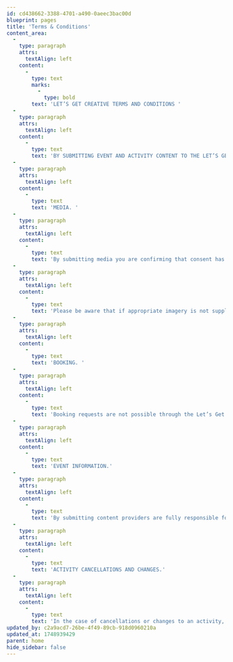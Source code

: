 ```yaml
---
id: cd438662-3388-4701-a490-0aeec3bac00d
blueprint: pages
title: 'Terms & Conditions'
content_area:
  -
    type: paragraph
    attrs:
      textAlign: left
    content:
      -
        type: text
        marks:
          -
            type: bold
        text: 'LET’S GET CREATIVE TERMS AND CONDITIONS '
  -
    type: paragraph
    attrs:
      textAlign: left
    content:
      -
        type: text
        text: 'BY SUBMITTING EVENT AND ACTIVITY CONTENT TO THE LET’S GET CREATIVE WEBSITE, PROVIDERS AGREE TO BE BOUND BY THE TERMS AND CONDITIONS DETAILED BELOW:'
  -
    type: paragraph
    attrs:
      textAlign: left
    content:
      -
        type: text
        text: 'MEDIA. '
  -
    type: paragraph
    attrs:
      textAlign: left
    content:
      -
        type: text
        text: 'By submitting media you are confirming that consent has been given by a responsible adult that any persons identifiable have agreed for publication on the Let’s Get Creative website and other publications.  Please note: we cannot guarantee that photographs will not be used against other activities on the website.'
  -
    type: paragraph
    attrs:
      textAlign: left
    content:
      -
        type: text
        text: 'Please be aware that if appropriate imagery is not supplied Suffolk Community Libraries reserves the right to use a generic placeholder image. '
  -
    type: paragraph
    attrs:
      textAlign: left
    content:
      -
        type: text
        text: 'BOOKING. '
  -
    type: paragraph
    attrs:
      textAlign: left
    content:
      -
        type: text
        text: 'Booking requests are not possible through the Let’s Get Creative website. The event provider is responsible for providing accurate contact details and booking information. The event provider is responsible for liaising with interested parties and responding to booking enquiries. Suffolk Community Libraries is not responsible for issues surrounding booking. '
  -
    type: paragraph
    attrs:
      textAlign: left
    content:
      -
        type: text
        text: 'EVENT INFORMATION.'
  -
    type: paragraph
    attrs:
      textAlign: left
    content:
      -
        type: text
        text: 'By submitting content providers are fully responsible for ensuring information on the Let’s Get Creative website is current and accurate. Suffolk Community Libraries maintains the right to edit and refuse any inappropriate information submitted. '
  -
    type: paragraph
    attrs:
      textAlign: left
    content:
      -
        type: text
        text: 'ACTIVITY CANCELLATIONS AND CHANGES.'
  -
    type: paragraph
    attrs:
      textAlign: left
    content:
      -
        type: text
        text: 'In the case of cancellations or changes to an activity, it is the content provider’s responsibility to update Suffolk Community Libraries or inform event attendees. Please be aware Suffolk Community Libraries will need at least 24 hours to amend live listings with information changes.'
updated_by: c2a9acd7-26be-4f49-89cb-918d0960210a
updated_at: 1748939429
parent: home
hide_sidebar: false
---
```


